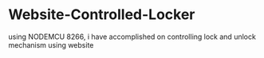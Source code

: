 # Website-Controlled-Locker
using NODEMCU 8266, i have accomplished on controlling lock and unlock mechanism using website 

